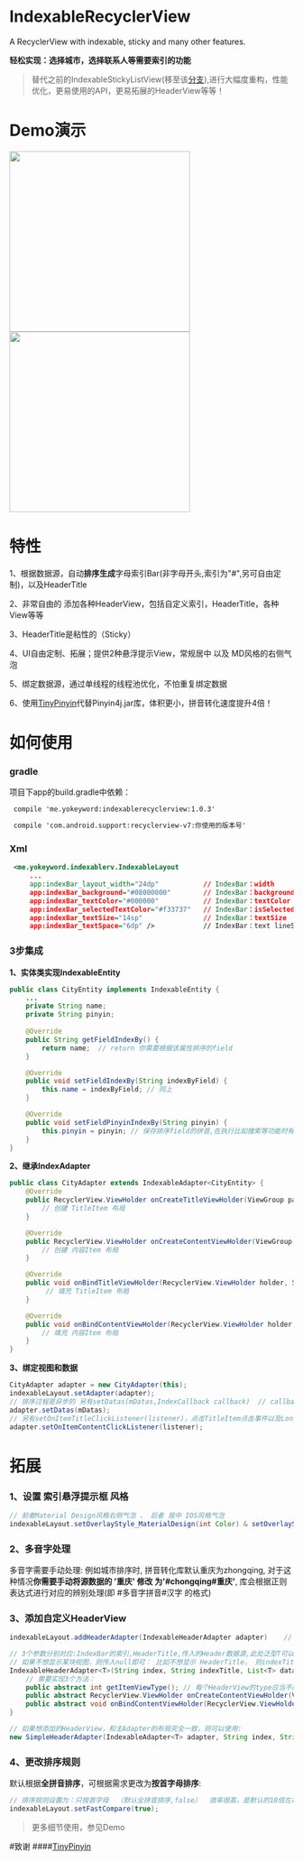 # IndexableRecyclerView
A RecyclerView with indexable, sticky and many other features.

**轻松实现：选择城市，选择联系人等需要索引的功能**

> 替代之前的IndexableStickyListView(移至该[分支](https://github.com/YoKeyword/IndexableRecyclerView/tree/listview)),进行大幅度重构，性能优化，更易使用的API，更易拓展的HeaderView等等！

# Demo演示
<img src="/gif/demo_city.gif" width="320px"/>
<img src="/gif/demo_contact.gif" width="320px"/>

# 特性
1、根据数据源，自动**排序生成**字母索引Bar(非字母开头,索引为"#",另可自由定制)，以及HeaderTitle

2、非常自由的 添加各种HeaderView，包括自定义索引，HeaderTitle，各种View等等

3、HeaderTitle是粘性的（Sticky）

4、UI自由定制、拓展；提供2种悬浮提示View，常规居中 以及 MD风格的右侧气泡

5、绑定数据源，通过单线程的线程池优化，不怕重复绑定数据

6、使用[TinyPinyin](https://github.com/promeG/TinyPinyin)代替Pinyin4j.jar库，体积更小，拼音转化速度提升4倍！

# 如何使用
### gradle
项目下app的build.gradle中依赖：
````xml
 compile 'me.yokeyword:indexablerecyclerview:1.0.3'

 compile 'com.android.support:recyclerview-v7:你使用的版本号'
````

### Xml
````xml
 <me.yokeyword.indexablerv.IndexableLayout
     ...
     app:indexBar_layout_width="24dp"           // IndexBar：width
     app:indexBar_background="#08000000"        // IndexBar：background
     app:indexBar_textColor="#000000"           // IndexBar：textColor
     app:indexBar_selectedTextColor="#f33737"   // IndexBar：isSelected textColor
     app:indexBar_textSize="14sp"               // IndexBar：textSize
     app:indexBar_textSpace="6dp" />            // IndexBar：text lineSpace
````

### 3步集成
**1、实体类实现IndexableEntity**
````java
public class CityEntity implements IndexableEntity {
    ...
    private String name;
    private String pinyin;
    
    @Override
    public String getFieldIndexBy() {
        return name;  // return 你需要根据该属性排序的field
    }

    @Override
    public void setFieldIndexBy(String indexByField) {
        this.name = indexByField; // 同上
    }

    @Override
    public void setFieldPinyinIndexBy(String pinyin) {
        this.pinyin = pinyin; // 保存排序field的拼音,在执行比如搜索等功能时有用 （若不需要，空实现该方法即可）
    }
}
````

**2、继承IndexAdapter**
````java
public class CityAdapter extends IndexableAdapter<CityEntity> {
    @Override
    public RecyclerView.ViewHolder onCreateTitleViewHolder(ViewGroup parent) {
        // 创建 TitleItem 布局
    }

    @Override
    public RecyclerView.ViewHolder onCreateContentViewHolder(ViewGroup parent) {
        // 创建 内容Item 布局
    }

    @Override
    public void onBindTitleViewHolder(RecyclerView.ViewHolder holder, String indexTitle) {
         // 填充 TitleItem 布局
    }

    @Override
    public void onBindContentViewHolder(RecyclerView.ViewHolder holder, CityEntity entity) {
        // 填充 内容Item 布局
    }
}
````

**3、绑定视图和数据**
````java
CityAdapter adapter = new CityAdapter(this);
indexableLayout.setAdapter(adapter);
// 排序过程是异步的 另有setDatas(mDatas,IndexCallback callback)  // callback在datas异步排序结束后回调
adapter.setDatas(mDatas);
// 另有setOnItemTitleClickListener(listener)，点击TitleItem点击事件以及LongClick
adapter.setOnItemContentClickListener(listener);
````

# 拓展
### 1、设置 索引悬浮提示框 风格
````java
// 前者Material Design风格右侧气泡 ， 后者 居中 IOS风格气泡
indexableLayout.setOverlayStyle_MaterialDesign(int Color) & setOverlayStyle_Center()
````

### 2、多音字处理
多音字需要手动处理:
例如城市排序时, 拼音转化库默认重庆为zhongqing, 对于这种情况**你需要手动将源数据的 '重庆' 修改 为'#chongqing#重庆'**, 库会根据正则表达式进行对应的辨别处理(即 #多音字拼音#汉字 的格式)

### 3、添加自定义HeaderView
````java
indexableLayout.addHeaderAdapter(IndexableHeaderAdapter adapter)    // 添加HeaderView

// 3个参数分别对应:IndexBar的索引,HeaderTitle,传入的Header数据源,此处泛型T可以是任何实体类,不需要和主Adapter类型一致
// 如果不想显示某块视图，则传入null即可： 比如不想显示 HeaderTitle， 则indexTitle传入null；
IndexableHeaderAdapter<T>(String index, String indexTitle, List<T> datas){
    // 需要实现3个方法：
    public abstract int getItemViewType(); // 每个HeaderView的type应当不同
    public abstract RecyclerView.ViewHolder onCreateContentViewHolder(ViewGroup parent);
    public abstract void onBindContentViewHolder(RecyclerView.ViewHolder holder, T entity);
}

// 如果想添加的HeaderView，和主Adapter的布局完全一致，则可以使用:
new SimpleHeaderAdapter(IndexableAdapter<T> adapter, String index, String indexTitle, List<T> datas);
````

### 4、更改排序规则
默认根据**全拼音排序**，可根据需求更改为**按首字母排序**:
````java
// 排序规则设置为：只按首字母  （默认全拼音排序,false）  效率很高，是默认的10倍左右。
indexableLayout.setFastCompare(true);
````

> 更多细节使用，参见Demo

#致谢
####[TinyPinyin](https://github.com/promeG/TinyPinyin)

